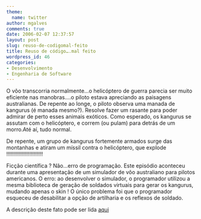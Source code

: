 ```yaml
---
theme:
  name: twitter
author: mgalves
comments: true
date: 2006-02-07 12:37:57
layout: post
slug: reuso-de-codigomal-feito
title: Reuso de código….mal feito
wordpress_id: 46
categories:
- Desenvolvimento
- Engenharia de Software
---
```


O vôo transcorria normalmente...o helicóptero de guerra parecia ser muito eficiente nas manobras....o piloto estava apreciando as paisagens australianas. De repente ao longe, o piloto observa uma manada de kangurus (é manada mesmo?). Resolve fazer um rasante para poder admirar de perto esses animais exóticos. Como esperado, os kangurus se assutam com o helicóptero, e correm (ou pulam) para detrás de um morro.Até aí, tudo normal.

De repente, um grupo de kangurus fortemente armados surge das montanhas e atiram um míssil contra o helicóptero, que explode !!!!!!!!!!!!!!!!!!!!!!!!

Ficção científica ? Não...erro de programação. Este episódio aconteceu durante uma apresentação de um simulador de vôo australiano para pilotos americanos. O erro: ao desenvolver o simulador, o programador utilizou a mesma biblioteca de geração de soldados virtuais para gerar os kangurus, mudando apenas o skin ! O único problema foi que o programador esqueceu de desabilitar a opção de artilharia e os reflexos de soldado.

A descrição deste fato pode ser lida [aqui](http://everything2.com/index.pl?node_id=783722)
